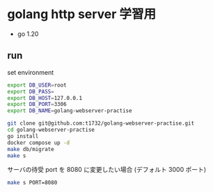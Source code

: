 # golang http server 学習用

* go 1.20

## run

set environment

```bash
export DB_USER=root
export DB_PASS=
export DB_HOST=127.0.0.1
export DB_PORT=3306
export DB_NAME=golang-webserver-practise
```

```bash
git clone git@github.com:t1732/golang-webserver-practise.git
cd golang-webserver-practise
go install
docker compose up -d
make db/migrate
make s
```

サーバの待受 port を 8080 に変更したい場合 (デフォルト 3000 ポート)

```bash
make s PORT=8080
```
